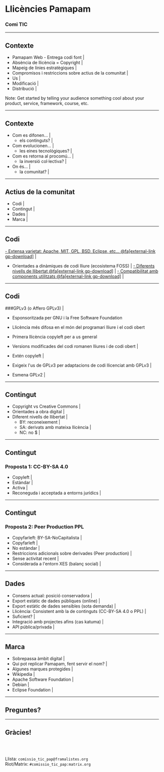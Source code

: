 # Llicències Pamapam

### Comi TIC


---

## Contexte

- Pamapam Web - Entrega codi font |
- Absència de llicència = Copyright |
- Mapeig de línies estratègiques |
- Compromisos i restriccions sobre actius de la comunitat |
 - Us |
 - Modificació |
 - Distribució |

 Note:
 Get started by telling your audience something cool
 about your product, service, framework, course, etc.

---

## Contexte

- Com es difonen...  |
  - els continguts? |
- Com evolucionen... |
  - les eines tecnològiques? |
- Com es retorna al procomú... |
  - la inversió col·lectiva? |
- On és... |
  - la comunitat? |

---

## Actius de la comunitat

- Codi |
- Contingut |
- Dades |
- Marca |

---

## Codi

[- Extensa varietat: Apache, MIT, GPL, BSD, Eclipse, etc...  @fa[external-link gp-download]](https://en.wikipedia.org/wiki/Comparison_of_free_and_open-source_software_licenses) |
- Orientades a dinàmiques de codi lliure (ecosistema FOSS) |
[- Diferents nivells de llibertat  @fa[external-link gp-download]](https://en.wikipedia.org/wiki/License_compatibility#/media/File:Software-license-compatiblity-graph.svg) |
[- Compatibilitat amb components utilitzats  @fa[external-link gp-download]](https://en.wikipedia.org/wiki/License_compatibility#/media/File:Floss-license-slide-image.png) |

---

## Codi
###GPLv3 (o Affero GPLv3) |

- Esponsoritzada per GNU i la Free Software Foundation
- Llicència més difosa en el món del programari lliure i el codi obert
- Primera llicència copyleft per a us general
- Versions modificades del codi romanen lliures i de codi obert |
- Extén copyleft |
 - Exigeix l'us de GPLv3 per adaptacions de codi llicenciat amb GPLv3 |

- Esmena GPLv2 |
---

## Contingut

- Copyright vs Creative Commons |
- Orientades a obra digital |
- Diferent nivells de llibertat |
  - BY: reconeixement |
  - SA: derivats amb mateixa llicència |
  - NC: no $ |

---

## Contingut
### Proposta 1: CC-BY-SA 4.0

- Copyleft |
- Estàndar |
- Activa |
- Reconeguda i acceptada a entorns jurídics |

---

## Contingut
### Proposta 2: Peer Production PPL

- Copyfarleft: BY-SA-NoCapitalista |
- Copyfarleft |
- No estàndar |
- Restriccions adicionals sobre derivades (Peer production) |
- Sense activitat recent |
- Considerada a l'entorn XES (balanç social) |

---

## Dades

- Consens actual: posició conservadora |
 - Export estàtic de dades públiques (online) |
 - Export estàtic de dades sensibles (sota demanda) |
- Llicència: Consistent amb la de continguts (CC-BY-SA 4.0 o PPL) |
- Suficient? |
 - Integració amb projectes afins (cas katuma) |
 - API pública/privada |

---

## Marca

- Sobrepassa àmbit digital |
- Qui pot replicar Pamapam, fent servir el nom? |
- Algunes marques protegides |
 - Wikipedia |
 - Apache Software Foundation |
 - Debian |
 - Eclipse Foundation |

---

## Preguntes?

---

## Gràcies!

<br>

<br>

Llista: ```comissio_tic_pap@framalistes.org```
<br>
Riot/Matrix: ```#comissio_tic_pap:matrix.org```
